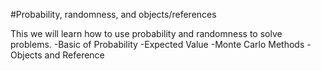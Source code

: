 #Probability, randomness, and objects/references

This we will learn how to use probability and randomness to solve problems. -Basic of Probability -Expected Value -Monte Carlo Methods -Objects and Reference
